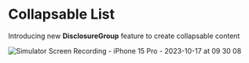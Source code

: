 
# Collapsable List

Introducing new **DisclosureGroup** feature to create collapsable content 

![Simulator Screen Recording - iPhone 15 Pro - 2023-10-17 at 09 30 08](https://github.com/manuelsalinas-mx/SwiftUI-Samples/assets/110424672/ba9f5652-16ff-4b4d-af02-d552414c164e)

